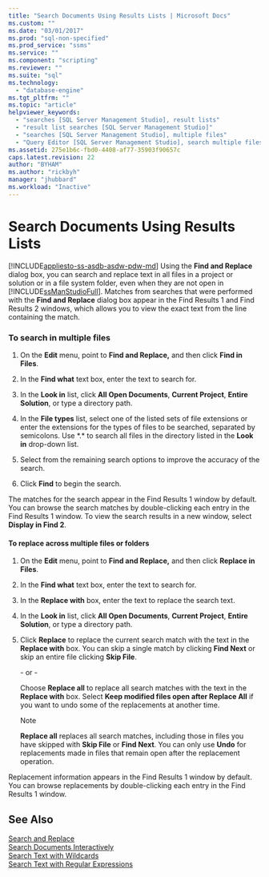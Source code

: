 ```yaml
---
title: "Search Documents Using Results Lists | Microsoft Docs"
ms.custom: ""
ms.date: "03/01/2017"
ms.prod: "sql-non-specified"
ms.prod_service: "ssms"
ms.service: ""
ms.component: "scripting"
ms.reviewer: ""
ms.suite: "sql"
ms.technology: 
  - "database-engine"
ms.tgt_pltfrm: ""
ms.topic: "article"
helpviewer_keywords: 
  - "searches [SQL Server Management Studio], result lists"
  - "result list searches [SQL Server Management Studio]"
  - "searches [SQL Server Management Studio], multiple files"
  - "Query Editor [SQL Server Management Studio], search multiple files"
ms.assetid: 275e1b6c-fbd0-4408-af77-35903f90657c
caps.latest.revision: 22
author: "BYHAM"
ms.author: "rickbyh"
manager: "jhubbard"
ms.workload: "Inactive"
---
```

# Search Documents Using Results Lists
[!INCLUDE[appliesto-ss-asdb-asdw-pdw-md](../../includes/appliesto-ss-asdb-asdw-pdw-md.md)]
  Using the **Find and Replace** dialog box, you can search and replace text in all files in a project or solution or in a file system folder, even when they are not open in [!INCLUDE[ssManStudioFull](../../includes/ssmanstudiofull-md.md)]. Matches from searches that were performed with the **Find and Replace** dialog box appear in the Find Results 1 and Find Results 2 windows, which allows you to view the exact text from the line containing the match.  
  
### To search in multiple files  
  
1.  On the **Edit** menu, point to **Find and Replace,** and then click **Find in Files**.  
  
2.  In the **Find what** text box, enter the text to search for.  
  
3.  In the **Look in** list, click **All Open Documents**, **Current Project**, **Entire Solution**, or type a directory path.  
  
4.  In the **File types** list, select one of the listed sets of file extensions or enter the extensions for the types of files to be searched, separated by semicolons. Use \*.\* to search all files in the directory listed in the **Look in** drop-down list.  
  
5.  Select from the remaining search options to improve the accuracy of the search.  
  
6.  Click **Find** to begin the search.  
  
 The matches for the search appear in the Find Results 1 window by default. You can browse the search matches by double-clicking each entry in the Find Results 1 window. To view the search results in a new window, select **Display in Find 2**.  
  
#### To replace across multiple files or folders  
  
1.  On the **Edit** menu, point to **Find and Replace,** and then click **Replace in Files**.  
  
2.  In the **Find what** text box, enter the text to search for.  
  
3.  In the **Replace with** box, enter the text to replace the search text.  
  
4.  In the **Look in** list, click **All Open Documents**, **Current Project**, **Entire Solution**, or type a directory path.  
  
5.  Click **Replace** to replace the current search match with the text in the **Replace with** box. You can skip a single match by clicking **Find Next** or skip an entire file clicking **Skip File**.  
  
     \- or -  
  
     Choose **Replace all** to replace all search matches with the text in the **Replace with** box. Select **Keep modified files open after Replace All** if you want to undo some of the replacements at another time.  
  
    > [!NOTE]  
    >  **Replace all** replaces all search matches, including those in files you have skipped with **Skip File** or **Find Next**. You can only use **Undo** for replacements made in files that remain open after the replacement operation.  
  
 Replacement information appears in the Find Results 1 window by default. You can browse replacements by double-clicking each entry in the Find Results 1 window.  
  
## See Also  
 [Search and Replace](../../relational-databases/scripting/search-and-replace.md)   
 [Search Documents Interactively](../../relational-databases/scripting/search-documents-interactively.md)   
 [Search Text with Wildcards](../../relational-databases/scripting/search-text-with-wildcards.md)   
 [Search Text with Regular Expressions](../../relational-databases/scripting/search-text-with-regular-expressions.md)  
  
  
